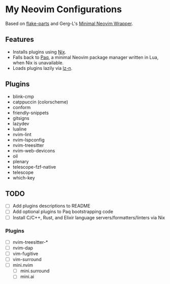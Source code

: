 # My Neovim Configurations

Based on [flake-parts](https://github.com/hercules-ci/flake-parts) and Gerg-L's [Minimal Neovim Wrapper](https://github.com/Gerg-L/mnw).


## Features

- Installs plugins using [Nix](https://nixos.org/guides/how-nix-works).
- Falls back to [Paq](https://github.com/savq/paq-nvim), a minimal Neovim package manager written in Lua, when Nix is unavailable.
- Loads plugins lazily via [lz-n](https://github.com/lumen-oss/lz.n).


## Plugins

- blink-cmp
- catppuccin (colorscheme)
- conform
- friendly-snippets
- gitsigns
- lazydev
- lualine
- nvim-lint
- nvim-lspconfig
- nvim-treesitter
- nvim-web-devicons
- oil
- plenary
- telescope-fzf-native
- telescope
- which-key


## TODO

- [ ] Add plugins descriptions to README
- [ ] Add optional plugins to Paq bootstrapping code
- [ ] Install C/C++, Rust, and Elixir language servers/formatters/linters via Nix

### Plugins

- [ ] nvim-treesitter-\*
- [ ] nvim-dap
- [ ] vim-fugitive
- [ ] vim-surround
- [ ] mini.nvim
    - [ ] mini.surround
    - [ ] mini.ai
